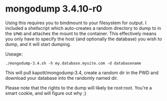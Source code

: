 # mongodump 3.4.10-r0

Using this requires you to bindmount to your filesystem for output. I included
a shellscript which auto-creates a random directory to dump to in the `$PWD` and
attaches the mount to the container. This effectively means you only have to
specify the host (and optionally the database) you wish to dump, and it will
start dumping.

Useage:

```
./mongodump-3.4.sh -h my.database.mysite.com -d databasename
```

This will pull kapott/mongodump:3.4, create a random dir in the PWD and download
your database into the randomly named dir.

Please note that the rights to the dump will likely be root:root. You're a
smart cookie, and will figure out why ;)



